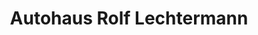 ---
title: "Autohaus Rolf Lechtermann"
url: /bielefeld/autohaus-rolf-lechtermann/
shop: Autohaus
---
